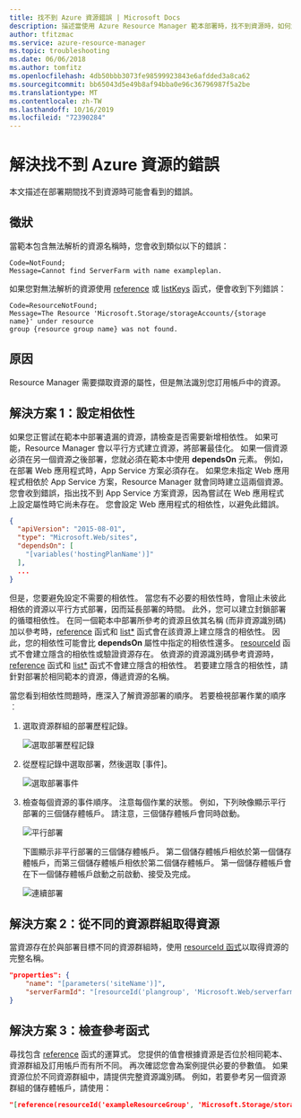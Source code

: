 ```yaml
---
title: 找不到 Azure 資源錯誤 | Microsoft Docs
description: 描述當使用 Azure Resource Manager 範本部署時，找不到資源時，如何解決錯誤。
author: tfitzmac
ms.service: azure-resource-manager
ms.topic: troubleshooting
ms.date: 06/06/2018
ms.author: tomfitz
ms.openlocfilehash: 4db50bbb3073fe98599923843e6afdded3a8ca62
ms.sourcegitcommit: bb65043d5e49b8af94bba0e96c36796987f5a2be
ms.translationtype: MT
ms.contentlocale: zh-TW
ms.lasthandoff: 10/16/2019
ms.locfileid: "72390284"
---
```

# <a name="resolve-not-found-errors-for-azure-resources"></a>解決找不到 Azure 資源的錯誤

本文描述在部署期間找不到資源時可能會看到的錯誤。

## <a name="symptom"></a>徵狀

當範本包含無法解析的資源名稱時，您會收到類似以下的錯誤：

```
Code=NotFound;
Message=Cannot find ServerFarm with name exampleplan.
```

如果您對無法解析的資源使用 [reference](resource-group-template-functions-resource.md#reference) 或 [listKeys](resource-group-template-functions-resource.md#listkeys) 函式，便會收到下列錯誤：

```
Code=ResourceNotFound;
Message=The Resource 'Microsoft.Storage/storageAccounts/{storage name}' under resource
group {resource group name} was not found.
```

## <a name="cause"></a>原因

Resource Manager 需要擷取資源的屬性，但是無法識別您訂用帳戶中的資源。

## <a name="solution-1---set-dependencies"></a>解決方案 1：設定相依性

如果您正嘗試在範本中部署遺漏的資源，請檢查是否需要新增相依性。 如果可能，Resource Manager 會以平行方式建立資源，將部署最佳化。 如果一個資源必須在另一個資源之後部署，您就必須在範本中使用 **dependsOn** 元素。 例如，在部署 Web 應用程式時，App Service 方案必須存在。 如果您未指定 Web 應用程式相依於 App Service 方案，Resource Manager 就會同時建立這兩個資源。 您會收到錯誤，指出找不到 App Service 方案資源，因為嘗試在 Web 應用程式上設定屬性時它尚未存在。 您會設定 Web 應用程式的相依性，以避免此錯誤。

```json
{
  "apiVersion": "2015-08-01",
  "type": "Microsoft.Web/sites",
  "dependsOn": [
    "[variables('hostingPlanName')]"
  ],
  ...
}
```

但是，您要避免設定不需要的相依性。 當您有不必要的相依性時，會阻止未彼此相依的資源以平行方式部署，因而延長部署的時間。 此外，您可以建立封鎖部署的循環相依性。 在同一個範本中部署所參考的資源且依其名稱 (而非資源識別碼) 加以參考時，[reference](resource-group-template-functions-resource.md#reference) 函式和 [list*](resource-group-template-functions-resource.md#list) 函式會在該資源上建立隱含的相依性。 因此，您的相依性可能會比 **dependsOn** 屬性中指定的相依性還多。 [resourceId](resource-group-template-functions-resource.md#resourceid) 函式不會建立隱含的相依性或驗證資源存在。 依資源的資源識別碼參考資源時，[reference](resource-group-template-functions-resource.md#reference) 函式和 [list*](resource-group-template-functions-resource.md#list) 函式不會建立隱含的相依性。 若要建立隱含的相依性，請針對部署於相同範本的資源，傳遞資源的名稱。

當您看到相依性問題時，應深入了解資源部署的順序。 若要檢視部署作業的順序︰

1. 選取資源群組的部署歷程記錄。

   ![選取部署歷程記錄](./media/resource-manager-not-found-errors/select-deployment.png)

2. 從歷程記錄中選取部署，然後選取 [事件]。

   ![選取部署事件](./media/resource-manager-not-found-errors/select-deployment-events.png)

3. 檢查每個資源的事件順序。 注意每個作業的狀態。 例如，下列映像顯示平行部署的三個儲存體帳戶。 請注意，三個儲存體帳戶會同時啟動。

   ![平行部署](./media/resource-manager-not-found-errors/deployment-events-parallel.png)

   下圖顯示非平行部署的三個儲存體帳戶。 第二個儲存體帳戶相依於第一個儲存體帳戶，而第三個儲存體帳戶相依於第二個儲存體帳戶。 第一個儲存體帳戶會在下一個儲存體帳戶啟動之前啟動、接受及完成。

   ![連續部署](./media/resource-manager-not-found-errors/deployment-events-sequence.png)

## <a name="solution-2---get-resource-from-different-resource-group"></a>解決方案 2：從不同的資源群組取得資源

當資源存在於與部署目標不同的資源群組時，使用 [resourceId 函式](resource-group-template-functions-resource.md#resourceid)以取得資源的完整名稱。

```json
"properties": {
    "name": "[parameters('siteName')]",
    "serverFarmId": "[resourceId('plangroup', 'Microsoft.Web/serverfarms', parameters('hostingPlanName'))]"
}
```

## <a name="solution-3---check-reference-function"></a>解決方案 3：檢查參考函式

尋找包含 [reference](resource-group-template-functions-resource.md#reference) 函式的運算式。 您提供的值會根據資源是否位於相同範本、資源群組及訂用帳戶而有所不同。 再次確認您會為案例提供必要的參數值。 如果資源位於不同資源群組中，請提供完整資源識別碼。 例如，若要參考另一個資源群組的儲存體帳戶，請使用：

```json
"[reference(resourceId('exampleResourceGroup', 'Microsoft.Storage/storageAccounts', 'myStorage'), '2017-06-01')]"
```